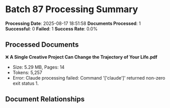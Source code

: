 # Batch 87 Processing Summary

**Processing Date**: 2025-08-17 18:51:58
**Documents Processed**: 1
**Successful**: 0
**Failed**: 1
**Success Rate**: 0.0%

## Processed Documents

❌ **A Single Creative Project Can Change the Trajectory of Your Life.pdf**
   - Size: 5.29 MB, Pages: 14
   - Tokens: 5,257
   - Error: Claude processing failed: Command '['claude']' returned non-zero exit status 1.

## Document Relationships
